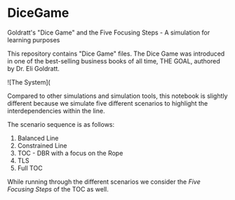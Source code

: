 # DiceGame
Goldratt's "Dice  Game" and the Five Focusing Steps - A simulation for learning purposes

This repository contains "Dice Game" files. The Dice Game was introduced in one of the best-selling business books of all time, THE GOAL, authored by Dr. Eli Goldratt.  

![The System](

Compared to other simulations and simulation tools, this notebook is slightly different because we simulate five different scenarios to highlight the interdependencies within the line. 

The scenario sequence is as follows:  
1. Balanced Line  
2. Constrained Line  
3. TOC - DBR with a focus on the Rope  
4. TLS  
5. Full TOC  

While running through the different scenarios we consider the *Five Focusing Steps* of the TOC as well.
